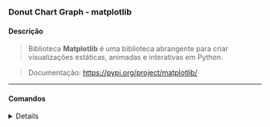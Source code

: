 ### Donut Chart Graph - matplotlib

#### Descrição

> Biblioteca **Matplotlib** é uma biblioteca abrangente para criar visualizações estáticas, animadas e interativas em Python.

> Documentação: https://pypi.org/project/matplotlib/

---

#### Comandos

<details>

##### `INFO` - Instale **matplotlib** usando pip
``` bash
 $ pip install matplotlib
```

##### `INFO` - Output Execute Code

![Imagem Gráfico Teste](../03_Donut_Chart/img/teste01.png)

</details>
